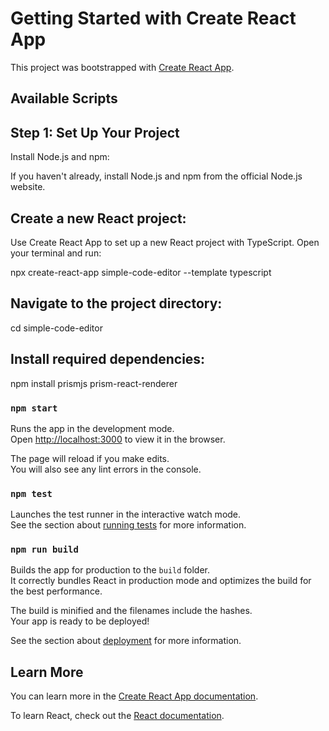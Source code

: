 # Getting Started with Create React App

This project was bootstrapped with [Create React App](https://github.com/facebook/create-react-app).

## Available Scripts

## Step 1: Set Up Your Project

Install Node.js and npm:

If you haven't already, install Node.js and npm from the official Node.js website.

## Create a new React project:

Use Create React App to set up a new React project with TypeScript. Open your terminal and run:

npx create-react-app simple-code-editor --template typescript

## Navigate to the project directory:

cd simple-code-editor

## Install required dependencies:

npm install prismjs prism-react-renderer

### `npm start`

Runs the app in the development mode.\
Open [http://localhost:3000](http://localhost:3000) to view it in the browser.

The page will reload if you make edits.\
You will also see any lint errors in the console.

### `npm test`

Launches the test runner in the interactive watch mode.\
See the section about [running tests](https://facebook.github.io/create-react-app/docs/running-tests) for more information.

### `npm run build`

Builds the app for production to the `build` folder.\
It correctly bundles React in production mode and optimizes the build for the best performance.

The build is minified and the filenames include the hashes.\
Your app is ready to be deployed!

See the section about [deployment](https://facebook.github.io/create-react-app/docs/deployment) for more information.


## Learn More

You can learn more in the [Create React App documentation](https://facebook.github.io/create-react-app/docs/getting-started).

To learn React, check out the [React documentation](https://reactjs.org/).
